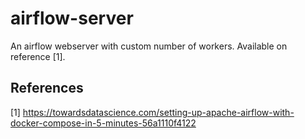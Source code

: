 # airflow-server

An airflow webserver with custom number of workers. Available on reference [1].

## References

[1] https://towardsdatascience.com/setting-up-apache-airflow-with-docker-compose-in-5-minutes-56a1110f4122